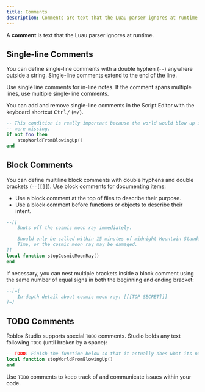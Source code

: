 ```yaml
---
title: Comments
description: Comments are text that the Luau parser ignores at runtime.
---
```


A **comment** is text that the Luau parser ignores at runtime.

## Single-line Comments

You can define single-line comments with a double hyphen (`--`) anywhere outside a string. Single-line comments extend to the end of the line.

Use single line comments for in-line notes. If the comment spans multiple lines, use multiple single-line comments.

You can add and remove single-line comments in the Script Editor with the keyboard shortcut <kbd>Ctrl</kbd><kbd>/</kbd> (<kbd>⌘</kbd><kbd>/</kbd>).

```lua
-- This condition is really important because the world would blow up if it
-- were missing.
if not foo then
    stopWorldFromBlowingUp()
end
```

## Block Comments

You can define multiline block comments with double hyphens and double brackets (`--[[]]`). Use block comments for documenting items:

- Use a block comment at the top of files to describe their purpose.
- Use a block comment before functions or objects to describe their intent.

```lua
--[[
    Shuts off the cosmic moon ray immediately.

    Should only be called within 15 minutes of midnight Mountain Standard
    Time, or the cosmic moon ray may be damaged.
]]
local function stopCosmicMoonRay()
end
```

If necessary, you can nest multiple brackets inside a block comment using the same number of equal signs in both the beginning and ending bracket:

```lua
--[=[
    In-depth detail about cosmic moon ray: [[[TOP SECRET]]]
]=]
```

## TODO Comments

Roblox Studio supports special `TODO` comments. Studio bolds any text following `TODO` (until broken by a space):

```lua
-- TODO: Finish the function below so that it actually does what its name implies.
local function stopWorldFromBlowingUp()
end
```

Use `TODO` comments to keep track of and communicate issues within your code.
